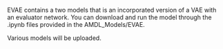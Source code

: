 EVAE contains a two models that is an incorporated version of a VAE with an evaluator network.
You can download and run the model through the .ipynb files provided in the AMDL_Models/EVAE.

Various models will be uploaded.
